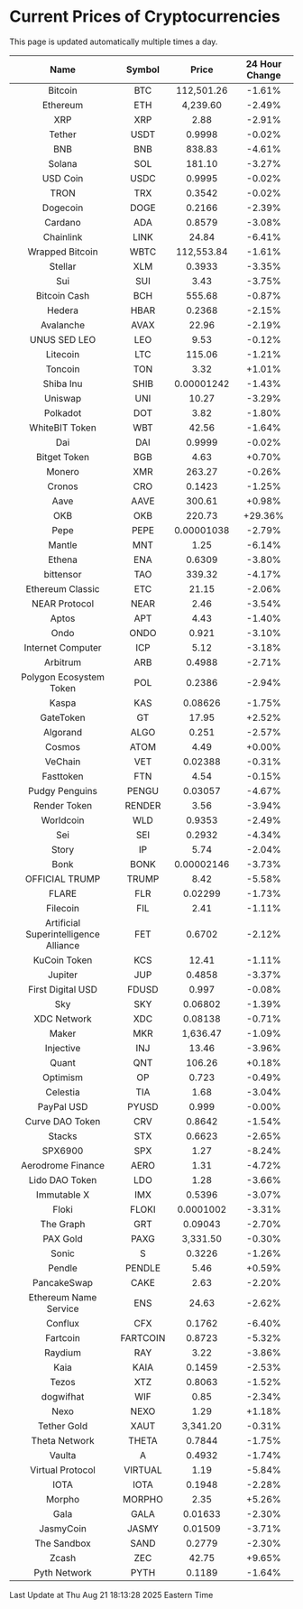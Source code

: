 # Current Prices of Cryptocurrencies
This page is updated automatically multiple times a day.

| Name | Symbol | Price | 24 Hour Change |
| :---: |:---:| :---: | :---: |
| Bitcoin | BTC | 112,501.26 | -1.61% |
| Ethereum | ETH | 4,239.60 | -2.49% |
| XRP | XRP | 2.88 | -2.91% |
| Tether | USDT | 0.9998 | -0.02% |
| BNB | BNB | 838.83 | -4.61% |
| Solana | SOL | 181.10 | -3.27% |
| USD Coin | USDC | 0.9995 | -0.02% |
| TRON | TRX | 0.3542 | -0.02% |
| Dogecoin | DOGE | 0.2166 | -2.39% |
| Cardano | ADA | 0.8579 | -3.08% |
| Chainlink | LINK | 24.84 | -6.41% |
| Wrapped Bitcoin | WBTC | 112,553.84 | -1.61% |
| Stellar | XLM | 0.3933 | -3.35% |
| Sui | SUI | 3.43 | -3.75% |
| Bitcoin Cash | BCH | 555.68 | -0.87% |
| Hedera | HBAR | 0.2368 | -2.15% |
| Avalanche | AVAX | 22.96 | -2.19% |
| UNUS SED LEO | LEO | 9.53 | -0.12% |
| Litecoin | LTC | 115.06 | -1.21% |
| Toncoin | TON | 3.32 | +1.01% |
| Shiba Inu | SHIB | 0.00001242 | -1.43% |
| Uniswap | UNI | 10.27 | -3.29% |
| Polkadot | DOT | 3.82 | -1.80% |
| WhiteBIT Token | WBT | 42.56 | -1.64% |
| Dai | DAI | 0.9999 | -0.02% |
| Bitget Token | BGB | 4.63 | +0.70% |
| Monero | XMR | 263.27 | -0.26% |
| Cronos | CRO | 0.1423 | -1.25% |
| Aave | AAVE | 300.61 | +0.98% |
| OKB | OKB | 220.73 | +29.36% |
| Pepe | PEPE | 0.00001038 | -2.79% |
| Mantle | MNT | 1.25 | -6.14% |
| Ethena | ENA | 0.6309 | -3.80% |
| bittensor | TAO | 339.32 | -4.17% |
| Ethereum Classic | ETC | 21.15 | -2.06% |
| NEAR Protocol | NEAR | 2.46 | -3.54% |
| Aptos | APT | 4.43 | -1.40% |
| Ondo | ONDO | 0.921 | -3.10% |
| Internet Computer | ICP | 5.12 | -3.18% |
| Arbitrum | ARB | 0.4988 | -2.71% |
| Polygon Ecosystem Token | POL | 0.2386 | -2.94% |
| Kaspa | KAS | 0.08626 | -1.75% |
| GateToken | GT | 17.95 | +2.52% |
| Algorand | ALGO | 0.251 | -2.57% |
| Cosmos | ATOM | 4.49 | +0.00% |
| VeChain | VET | 0.02388 | -0.31% |
| Fasttoken | FTN | 4.54 | -0.15% |
| Pudgy Penguins | PENGU | 0.03057 | -4.67% |
| Render Token | RENDER | 3.56 | -3.94% |
| Worldcoin | WLD | 0.9353 | -2.49% |
| Sei | SEI | 0.2932 | -4.34% |
| Story | IP | 5.74 | -2.04% |
| Bonk | BONK | 0.00002146 | -3.73% |
| OFFICIAL TRUMP | TRUMP | 8.42 | -5.58% |
| FLARE | FLR | 0.02299 | -1.73% |
| Filecoin | FIL | 2.41 | -1.11% |
| Artificial Superintelligence Alliance | FET | 0.6702 | -2.12% |
| KuCoin Token | KCS | 12.41 | -1.11% |
| Jupiter | JUP | 0.4858 | -3.37% |
| First Digital USD | FDUSD | 0.997 | -0.08% |
| Sky | SKY | 0.06802 | -1.39% |
| XDC Network | XDC | 0.08138 | -0.71% |
| Maker | MKR | 1,636.47 | -1.09% |
| Injective | INJ | 13.46 | -3.96% |
| Quant | QNT | 106.26 | +0.18% |
| Optimism | OP | 0.723 | -0.49% |
| Celestia | TIA | 1.68 | -3.04% |
| PayPal USD | PYUSD | 0.999 | -0.00% |
| Curve DAO Token | CRV | 0.8642 | -1.54% |
| Stacks | STX | 0.6623 | -2.65% |
| SPX6900 | SPX | 1.27 | -8.24% |
| Aerodrome Finance | AERO | 1.31 | -4.72% |
| Lido DAO Token | LDO | 1.28 | -3.66% |
| Immutable X | IMX | 0.5396 | -3.07% |
| Floki | FLOKI | 0.0001002 | -3.31% |
| The Graph | GRT | 0.09043 | -2.70% |
| PAX Gold | PAXG | 3,331.50 | -0.30% |
| Sonic | S | 0.3226 | -1.26% |
| Pendle | PENDLE | 5.46 | +0.59% |
| PancakeSwap | CAKE | 2.63 | -2.20% |
| Ethereum Name Service | ENS | 24.63 | -2.62% |
| Conflux | CFX | 0.1762 | -6.40% |
| Fartcoin | FARTCOIN | 0.8723 | -5.32% |
| Raydium | RAY | 3.22 | -3.86% |
| Kaia | KAIA | 0.1459 | -2.53% |
| Tezos | XTZ | 0.8063 | -1.52% |
| dogwifhat | WIF | 0.85 | -2.34% |
| Nexo | NEXO | 1.29 | +1.18% |
| Tether Gold | XAUT | 3,341.20 | -0.31% |
| Theta Network | THETA | 0.7844 | -1.75% |
| Vaulta | A | 0.4932 | -1.74% |
| Virtual Protocol | VIRTUAL | 1.19 | -5.84% |
| IOTA | IOTA | 0.1948 | -2.28% |
| Morpho | MORPHO | 2.35 | +5.26% |
| Gala | GALA | 0.01633 | -2.30% |
| JasmyCoin | JASMY | 0.01509 | -3.71% |
| The Sandbox | SAND | 0.2779 | -2.30% |
| Zcash | ZEC | 42.75 | +9.65% |
| Pyth Network | PYTH | 0.1189 | -1.64% |

Last Update at Thu Aug 21 18:13:28 2025 Eastern Time